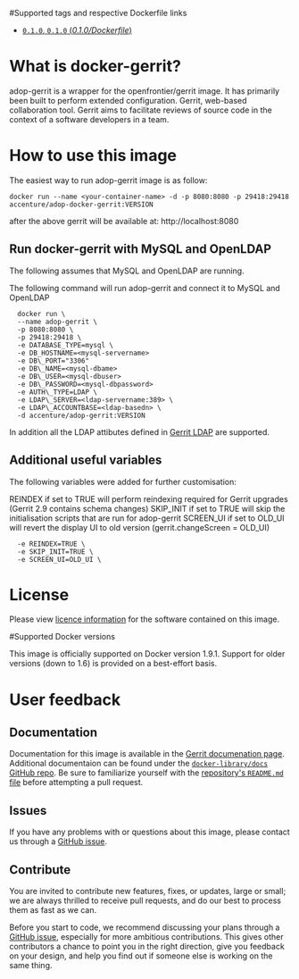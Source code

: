 #Supported tags and respective Dockerfile links

- [`0.1.0`, `0.1.0` (*0.1.0/Dockerfile*)](https://github.com/Accenture/adop-gerrit/blob/master/Dockerfile.md)

# What is docker-gerrit?

adop-gerrit is a wrapper for the openfrontier/gerrit image. It has primarily been built to perform extended configuration.
Gerrit, web-based collaboration tool. Gerrit aims to facilitate reviews of source code in the context of a software developers in a team.

# How to use this image

The easiest way to run adop-gerrit image is as follow:
```
docker run --name <your-container-name> -d -p 8080:8080 -p 29418:29418 accenture/adop-docker-gerrit:VERSION
```
after the above gerrit will be available at: http://localhost:8080

## Run docker-gerrit with MySQL and OpenLDAP
The following assumes that MySQL and OpenLDAP are running.

The following command will run adop-gerrit and connect it to MySQL and OpenLDAP
```
  docker run \
  --name adop-gerrit \
  -p 8080:8080 \
  -p 29418:29418 \
  -e DATABASE_TYPE=mysql \
  -e DB_HOSTNAME=<mysql-servername> 
  -e DB\_PORT="3306"
  -e DB\_NAME=<mysql-dbame>
  -e DB\_USER=<mysql-dbuser>
  -e DB\_PASSWORD=<mysql-dbpassword>
  -e AUTH\_TYPE=LDAP \
  -e LDAP\_SERVER=<ldap-servername:389> \
  -e LDAP\_ACCOUNTBASE=<ldap-basedn> \
  -d accenture/adop-gerrit:VERSION
```

In addition all the LDAP attibutes defined in [Gerrit LDAP](https://gerrit-review.googlesource.com/Documentation/config-gerrit.html#ldap) are supported.

## Additional useful variables

The following variables were added for further customisation:

REINDEX if set to TRUE will perform reindexing required for Gerrit upgrades (Gerrit 2.9 contains schema changes)
SKIP_INIT if set to TRUE will skip the initialisation scripts that are run for adop-gerrit
SCREEN_UI if set to OLD_UI will revert the display UI to old version (gerrit.changeScreen = OLD_UI)  
```
  -e REINDEX=TRUE \
  -e SKIP_INIT=TRUE \
  -e SCREEN_UI=OLD_UI \
``` 

# License
Please view [licence information](LICENCE.md) for the software contained on this image.

#Supported Docker versions

This image is officially supported on Docker version 1.9.1.
Support for older versions (down to 1.6) is provided on a best-effort basis.

# User feedback

## Documentation
Documentation for this image is available in the [Gerrit documenation page](https://gerrit-review.googlesource.com/Documentation/config-gerrit.html). 
Additional documentaion can be found under the [`docker-library/docs` GitHub repo](https://github.com/docker-library/docs). Be sure to familiarize yourself with the [repository's `README.md` file](https://github.com/docker-library/docs/blob/master/README.md) before attempting a pull request.

## Issues
If you have any problems with or questions about this image, please contact us through a [GitHub issue](https://github.com/Accenture/adop-gerrit/issues).

## Contribute
You are invited to contribute new features, fixes, or updates, large or small; we are always thrilled to receive pull requests, and do our best to process them as fast as we can.

Before you start to code, we recommend discussing your plans through a [GitHub issue](https://github.com/Accenture/adop-gerrit/issues), especially for more ambitious contributions. This gives other contributors a chance to point you in the right direction, give you feedback on your design, and help you find out if someone else is working on the same thing.
